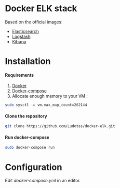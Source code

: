 # Docker ELK stack

Based on the official images:

* [Elasticsearch](https://registry.hub.docker.com/_/elasticsearch/)
* [Logstash](https://registry.hub.docker.com/_/logstash/)
* [Kibana](https://registry.hub.docker.com/_/kibana/)

# Installation
#### Requirements
1. [Docker](https://docs.docker.com)
2. [Docker-compose](https://docs.docker.com/compose)
3. Allocate enough memory to your VM :
```sh
sudo sysctl -w vm.max_map_count=262144
```

#### Clone the repository
```sh
git clone https://github.com/Ludotes/docker-elk.git
```

#### Run docker-compose
```sh
sudo docker-compose run
```

# Configuration
Edit *docker-compose.yml* in an editor.